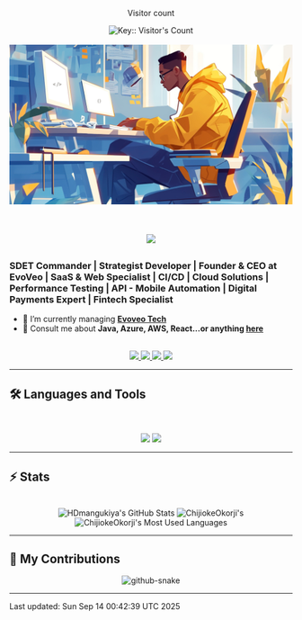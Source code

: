 <div align="center"> 
  <p>Visitor count</p>
  <img src="https://profile-counter.deno.dev/:ChijiokeOkorji:/count.svg" alt="Key:: Visitor's Count" />
</div>
<br>

<img src="https://github.com/ChijiokeOkorji/ChijiokeOkorji/blob/main/software-developer.png" alt="Banner of a developer sitting in front of a desk">

<h1 align="center">
    <img src="https://readme-typing-svg.herokuapp.com/?font=Inter&size=48&center=true&vCenter=true&width=500&height=70&color=4493F8&duration=4000&lines=Hi+There!+👋;+I'm+Hardik+Mangukiya!;" />
</h1>

### SDET Commander | Strategist Developer | Founder & CEO at EvoVeo | SaaS & Web Specialist | CI/CD | Cloud Solutions | Performance Testing | API - Mobile Automation | Digital Payments Expert | Fintech Specialist

- 🌱 I’m currently managing **[Evoveo Tech](https://www.evoveo.com/)**
- 💬 Consult me about **Java, Azure, AWS, React...or anything [here](https://github.com/HDmangukiya)**

<br>

<div align="center">
  <a href="mailto:hardik.mangukiya@evoveo.com">
    <img src="https://img.shields.io/badge/Gmail-333333?style=for-the-badge&logo=gmail&logoColor=red" />
  </a>
  <a href="https://www.linkedin.com/in/hdmangukiya/" target="_blank">
    <img src="https://img.shields.io/badge/LinkedIn-0077B5?style=for-the-badge&logo=linkedin&logoColor=white" target="_blank" />
  </a>
  <a href="https://medium.com/@hardik.mangukiya.003" target="_blank">
    <img src="https://img.shields.io/badge/Medium-000000?style=for-the-badge&logo=medium&logoColor=white" target="_blank" />
  </a>
  <a href="https://www.quora.com/profile/Hardik-Mangukiya-4" target="_blank">
    <img src="https://img.shields.io/badge/CodePen-1e1f26?style=for-the-badge&logo=codepen&logoColor=white" target="_blank" />
  </a>
</div>

<hr>

## 🛠️ Languages and Tools

<br>

<p align="center">
  <img src="https://skillicons.dev/icons?i=java,spring,ts,nodejs,react,c#,dotnet,mongodb,postgres,mysql.sqlserver,prisma" />
  <img src="https://skillicons.dev/icons?i=html,css,sass,tailwind,js,vue,redux,d3,git,postman,figma" />
</p>

<hr>

## ⚡️ Stats

<br>

<div align=center>
  <img width=390 src="https://github-readme-stats.vercel.app/api?username=HDmangukiya&theme=transparent&count_private=true&show_icons=true&rank_icon=github&locale=en" alt="HDmangukiya's GitHub Stats" />
  <img width=390 src="https://github-readme-streak-stats.herokuapp.com/?user=chijiokeokorji&theme=transparent&count_private=true&border_radius=10&locale=en" alt="ChijiokeOkorji's" />
  <img width=325 src="https://github-readme-stats.vercel.app/api/top-langs?username=chijiokeokorji&theme=transparent&layout=donut&hide=css&langs_count=8&border_radius=10&show_icons=true&locale=en" alt="ChijiokeOkorji's Most Used Languages" />
</div>

<hr>

## 🐍 My Contributions

<div align="center">
  <picture>
    <source media="(prefers-color-scheme: dark)" srcset="https://raw.githubusercontent.com/HDmangukiya/HDmangukiya/output/github-contribution-grid-snake-dark.svg" />
    <source media="(prefers-color-scheme: light)" srcset="https://raw.githubusercontent.com/HDmangukiya/HDmangukiya/output/github-contribution-grid-snake.svg" />
    <img alt="github-snake" src="https://raw.githubusercontent.com/HDmangukiya/HDmangukiya/output/github-contribution-grid-snake.svg" />
  </picture>
</div>

<hr>

Last updated: Sun Sep 14 00:42:39 UTC 2025
